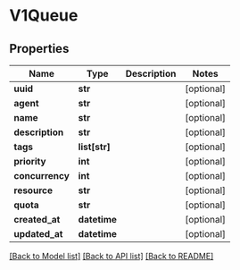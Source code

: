 # V1Queue


## Properties
Name | Type | Description | Notes
------------ | ------------- | ------------- | -------------
**uuid** | **str** |  | [optional] 
**agent** | **str** |  | [optional] 
**name** | **str** |  | [optional] 
**description** | **str** |  | [optional] 
**tags** | **list[str]** |  | [optional] 
**priority** | **int** |  | [optional] 
**concurrency** | **int** |  | [optional] 
**resource** | **str** |  | [optional] 
**quota** | **str** |  | [optional] 
**created_at** | **datetime** |  | [optional] 
**updated_at** | **datetime** |  | [optional] 

[[Back to Model list]](../README.md#documentation-for-models) [[Back to API list]](../README.md#documentation-for-api-endpoints) [[Back to README]](../README.md)


